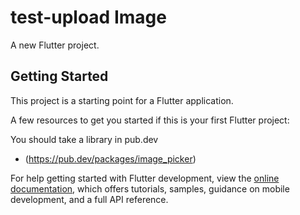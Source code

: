# test-upload Image

A new Flutter project.

## Getting Started

This project is a starting point for a Flutter application.

A few resources to get you started if this is your first Flutter project:

You should take a library in pub.dev  
- (https://pub.dev/packages/image_picker)

For help getting started with Flutter development, view the
[online documentation](https://docs.flutter.dev/), which offers tutorials,
samples, guidance on mobile development, and a full API reference.
